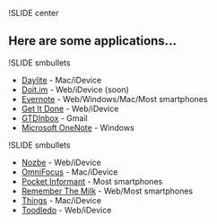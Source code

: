!SLIDE center

## Here are some applications... ##

!SLIDE smbullets

* [Daylite](http://www.marketcircle.com/) - Mac/iDevice
* [Doit.im](http://doit.im/) - Web/iDevice (soon)
* [Evernote](http://www.evernote.com/) - Web/Windows/Mac/Most smartphones
* [Get It Done](http://getitdoneapp.com/) - Web/iDevice
* [GTDInbox](http://www.activeinboxhq.com/) - Gmail
* [Microsoft OneNote](http://office.microsoft.com/en-us/onenote/) - Windows

!SLIDE smbullets

* [Nozbe](http://www.nozbe.com/) - Web/iDevice
* [OmniFocus](http://www.omnigroup.com/products/omnifocus/) - Mac/iDevice
* [Pocket Informant](http://www.pocketinformant.com/) - Most smartphones
* [Remember The Milk](http://www.rememberthemilk.com/) - Web/Most smartphones
* [Things](http://culturedcode.com/) - Mac/iDevice
* [Toodledo](http://www.toodledo.com/) - Web/iDevice

